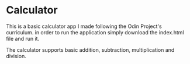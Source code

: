 # Calculator

This is a basic calculator app I made following the Odin Project's curriculum.
in order to run the application simply download the index.html file and run it. 

The calculator supports basic addition, subtraction, multiplication and division.